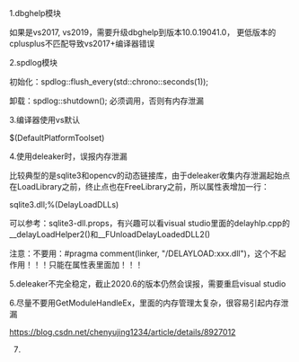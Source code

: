 1.dbghelp模块

如果是vs2017, vs2019，需要升级dbghelp到版本10.0.19041.0， 更低版本的cplusplus不匹配导致vs2017+编译器错误



2.spdlog模块

初始化：spdlog::flush_every(std::chrono::seconds(1));

卸载：spdlog::shutdown(); 必须调用，否则有内存泄漏



3.编译器使用vs默认

<PlatformToolset>$(DefaultPlatformToolset)</PlatformToolset>



4.使用deleaker时，误报内存泄漏

比较典型的是sqlite3和opencv的动态链接库，由于deleaker收集内存泄漏起始点在LoadLibrary之前，终止点也在FreeLibrary之前，所以属性表增加一行：

<DelayLoadDLLs>sqlite3.dll;%(DelayLoadDLLs)</DelayLoadDLLs>

可以参考：sqlite3-dll.props，有兴趣可以看visual studio里面的delayhlp.cpp的__delayLoadHelper2()和__FUnloadDelayLoadedDLL2()

注意：不要用：\#pragma comment(linker, "/DELAYLOAD:xxx.dll")，这个不起作用！！！只能在属性表里面加！！！



5.deleaker不完全稳定，截止2020.6的版本仍然会误报，需要重启visual studio



6.尽量不要用GetModuleHandleEx，里面的内存管理太复杂，很容易引起内存泄漏

https://blog.csdn.net/chenyujing1234/article/details/8927012



7.



